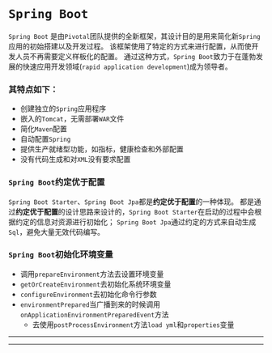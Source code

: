 # `Spring Boot`

`Spring Boot` 是由`Pivotal`团队提供的全新框架，其设计目的是用来简化新`Spring`应用的初始搭建以及开发过程。
该框架使用了特定的方式来进行配置，从而使开发人员不再需要定义样板化的配置。
通过这种方式，`Spring Boot`致力于在蓬勃发展的快速应用开发领域(`rapid application development`)成为领导者。 

### <div id="td">其特点如下：</div>
- 创建独立的`Spring`应用程序
- 嵌入的`Tomcat`，无需部署`WAR`文件
- 简化`Maven`配置
- 自动配置`Spring`
- 提供生产就绪型功能，如指标，健康检查和外部配置
- 没有代码生成和对`XML`没有要求配置

### <div id="ydyypz">`Spring Boot`约定优于配置</div>
`Spring Boot Starter`、`Spring Boot Jpa`都是**约定优于配置**的一种体现。
都是通过**约定优于配置**的设计思路来设计的，`Spring Boot Starter`在启动的过程中会根据约定的信息对资源进行初始化；
`Spring Boot Jpa`通过约定的方式来自动生成`Sql`，避免大量无效代码编写。

### <div id="cshhjbl">`Spring Boot`初始化环境变量</div>
- 调用`prepareEnvironment`方法去设置环境变量
- `getOrCreateEnvironment`去初始化系统环境变量
- `configureEnvironment`去初始化命令行参数
- `environmentPrepared`当广播到来的时候调用`onApplicationEnvironmentPreparedEvent`方法
  - 去使用`postProcessEnvironment`方法`load yml`和`properties`变量

----


----
